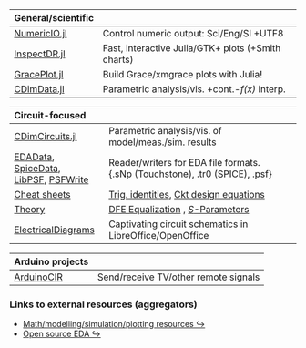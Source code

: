 <!-- Reference-style links to make tables & lists more readable -->
[NumericIO]: https://github.com/ma-laforge/NumericIO.jl
[InspectDR]: https://github.com/ma-laforge/InspectDR.jl
[GracePlot]: https://github.com/ma-laforge/GracePlot.jl
[CDimData]: https://github.com/ma-laforge/CDimData.jl
[CDimCircuits]: https://github.com/ma-laforge/CDimCircuits.jl
[EDAData]: https://github.com/ma-laforge/CMDimCircuits.jl/blob/master/doc/EDAData.md
[SpiceData]: https://github.com/ma-laforge/SpiceData.jl
[LibPSF]: https://github.com/ma-laforge/LibPSF.jl
[PSFWrite]: https://github.com/ma-laforge/PSFWrite.jl

[ElectricalDiagrams]: https://github.com/ma-laforge/ElectricalDiagrams
[Cheatsheets]: https://github.com/ma-laforge/DocsLaTeX_Electrical
[CSTrig]: https://raw.githubusercontent.com/ma-laforge/DocsLaTeX_Electrical/master/RepoPDF/TrigIdentities.pdf
[CSCkt]: https://raw.githubusercontent.com/ma-laforge/DocsLaTeX_Electrical/master/RepoPDF/CktDesignEq.pdf
[Theory]: https://github.com/ma-laforge/DocsLaTeX_Electrical
[TDFE]: https://raw.githubusercontent.com/ma-laforge/DocsLaTeX_Electrical/master/RepoPDF/FilterDFE.pdf
[TSParam]: https://raw.githubusercontent.com/ma-laforge/DocsLaTeX_Electrical/master/RepoPDF/SParameters.pdf

[ArduinoCIR]: https://github.com/ma-laforge/ArduinoCIR

[EXTmodelling]: https://ma-laforge.github.io/extresouces/modelling
[EXTopensrcEDA]: https://ma-laforge.github.io/extresouces/opensrceda


| General/scientific |   |
| :--- | :--- |
| [NumericIO.jl][NumericIO] | Control numeric output: Sci/Eng/SI +UTF8  |
| [InspectDR.jl][InspectDR] | Fast, interactive Julia/GTK+ plots (+Smith charts) |
| [GracePlot.jl][GracePlot] | Build Grace/xmgrace plots with Julia! |
| [CDimData.jl][CDimData] | Parametric analysis/vis. +cont.-<var>f(x)</var> interp. |

| Circuit-focused |   |
| :--- | :--- |
| [CDimCircuits.jl][CDimCircuits] | Parametric analysis/vis. of model/meas./sim. results |
| [EDAData], [SpiceData], <br> [LibPSF], [PSFWrite] | Reader/writers for EDA file formats.<br>{.sNp (Touchstone), .tr0 (SPICE), .psf} |
| [Cheat sheets][Cheatsheets] | [Trig. identities][CSTrig], [Ckt design equations][CSCkt] |
| [Theory] | [DFE Equalization][TDFE] , [<var>S</var>-Parameters][TSParam] |
| [ElectricalDiagrams] | Captivating circuit schematics in LibreOffice/OpenOffice |

| Arduino projects |   |
| :--- | :--- |
| [ArduinoCIR] | Send/receive TV/other remote signals |

### Links to external resources (aggregators)
 - [Math/modelling/simulation/plotting resources &#x21AA;][EXTmodelling]
 - [Open source EDA &#x21AA;][EXTopensrcEDA]


<!--
**ma-laforge/ma-laforge** is a ✨ _special_ ✨ repository because its `README.md` (this file) appears on your GitHub profile.

Here are some ideas to get you started:

- 🔭 I’m currently working on ...
- 🌱 I’m currently learning ...
- 👯 I’m looking to collaborate on ...
- 🤔 I’m looking for help with ...
- 💬 Ask me about ...
- 📫 How to reach me: ...
- 😄 Pronouns: ...
- ⚡ Fun fact: ...
-->
